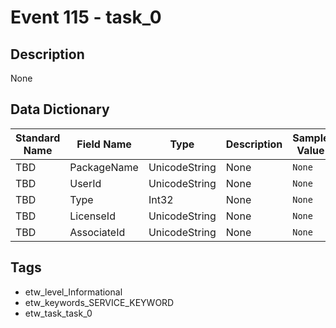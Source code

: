 # Event 115 - task_0

## Description
None

## Data Dictionary
|Standard Name|Field Name|Type|Description|Sample Value|
|---|---|---|---|---|
|TBD|PackageName|UnicodeString|None|`None`|
|TBD|UserId|UnicodeString|None|`None`|
|TBD|Type|Int32|None|`None`|
|TBD|LicenseId|UnicodeString|None|`None`|
|TBD|AssociateId|UnicodeString|None|`None`|

## Tags
* etw_level_Informational
* etw_keywords_SERVICE_KEYWORD
* etw_task_task_0